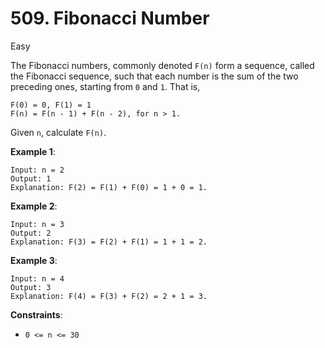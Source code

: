 # 509. Fibonacci Number
     
Easy
     
The Fibonacci numbers, commonly denoted `F(n)` form a 
sequence, called the Fibonacci sequence, such that 
each number is the sum of the two preceding ones, 
starting from `0` and `1`. That is,
```
F(0) = 0, F(1) = 1
F(n) = F(n - 1) + F(n - 2), for n > 1.
```
Given `n`, calculate `F(n)`.


**Example 1**:
```
Input: n = 2
Output: 1
Explanation: F(2) = F(1) + F(0) = 1 + 0 = 1.
```
**Example 2**:
```
Input: n = 3
Output: 2
Explanation: F(3) = F(2) + F(1) = 1 + 1 = 2.
```
**Example 3**:
```
Input: n = 4
Output: 3
Explanation: F(4) = F(3) + F(2) = 2 + 1 = 3.
```

**Constraints**:

* `0 <= n <= 30`